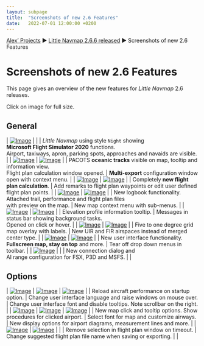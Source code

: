 ```yaml
---
layout: subpage
title:  "Screenshots of new 2.6 Features"
date:   2022-07-01 12:00:00 +0200
---
```

[Alex’ Projects](/index.html)
► [Little Navmap 2.6.6 released](/release/2020/12/11/littlenavmap-stable-266-released.html)
► Screenshots of new 2.6 Features

# Screenshots of new 2.6 Features

This page gives an overview of the new features for _Little Navmap_ 2.6 releases.

Click on image for full size.

## General

| [![Image](/assets/images/26/msfs_small.jpg)](/assets/images/26/msfs.jpg) |  |
| _Little Navmap_ using style `Night` showing<br/>**Microsoft Flight Simulator 2020** functions.<br/>Airport, taxiways, apron, parking spots, approaches and navaids are visible. |
| [![Image](/assets/images/26/tracks_small.jpg)](/assets/images/26/tracks.jpg) | [![Image](/assets/images/26/multiexport_small.jpg)](/assets/images/26/multiexport.jpg) |
| PACOTS **oceanic tracks** visible on map, tooltip and information view.<br/>Flight plan calculation window opened. | **Multi-export** configuration window open with context menu. |
| [![Image](/assets/images/26/routecalc_small.jpg)](/assets/images/26/routecalc.jpg) | [![Image](/assets/images/26/routewpt_small.jpg)](/assets/images/26/routewpt.jpg) |
| Completely **new flight plan calculation**. | Add remarks to flight plan waypoints or edit user defined flight plan points. |
| [![Image](/assets/images/26/logbook_small.jpg)](/assets/images/26/logbook.jpg) | [![Image](/assets/images/26/menus_small.jpg)](/assets/images/26/menus.jpg) |
| New logbook functionality.<br/>Attached trail, performance and flight plan files<br/>with preview on the map. | New map context menu with sub-menus. |
| [![Image](/assets/images/26/profiletooltip_small.jpg)](/assets/images/26/profiletooltip.jpg) | [![Image](/assets/images/26/messages_small.jpg)](/assets/images/26/messages.jpg) |
| Elevation profile information tooltip. | Messages in status bar showing background tasks.<br/>Opened on click or hover. |
| [![Image](/assets/images/26/grid_small.jpg)](/assets/images/26/grid.jpg) | [![Image](/assets/images/26/uirfir_small.jpg)](/assets/images/26/uirfir.jpg) |
| Five to one degree grid map overlay with labels. | New UIR and FIR airspaces instead of merged center type. |
| [![Image](/assets/images/26/window_small.jpg)](/assets/images/26/window.jpg) | [![Image](/assets/images/26/tearoff_small.jpg)](/assets/images/26/tearoff.jpg) |
| New user interface functionality.<br/>**Fullscreen map, stay on top** and more. | Tear off drop down menus in toolbar. |
| [![Image](/assets/images/26/connect_small.jpg)](/assets/images/26/connect.jpg) | |
| New connection dialog and<br/>AI range configuration for FSX, P3D and MSFS. | |

## Options

| [![Image](/assets/images/26/optionssstartup_small.jpg)](/assets/images/26/optionssstartup.jpg) | [![Image](/assets/images/26/optionsui_small.jpg)](/assets/images/26/optionsui.jpg) | [![Image](/assets/images/26/optionsdisplay_small.jpg)](/assets/images/26/optionsdisplay.jpg) |
| Reload aircraft performance on startup option. | Change user interface language and raise windows on mouse over. | Change user interface font and disable tooltips. Note scrollbar on the right. |
| [![Image](/assets/images/26/optionsmap_small.jpg)](/assets/images/26/optionsmap.jpg) | [![Image](/assets/images/26/optionsmapdisplay_small.jpg)](/assets/images/26/optionsmapdisplay.jpg) | [![Image](/assets/images/26/optionsmapdisplay2_small.jpg)](/assets/images/26/optionsmapdisplay2.jpg) |
| New map click and tooltip options. Show procedures for clicked airport. | Select font for map and customize airways. | New display options for airport diagrams, measurement lines and more. |
| [![Image](/assets/images/26/optionsaircraft_small.jpg)](/assets/images/26/optionsaircraft.jpg) | [![Image](/assets/images/26/optionsplan_small.jpg)](/assets/images/26/optionsplan.jpg) | |
| Remove selection in flight plan window on timeout. | Change suggested flight plan file name when saving or exporting. | |



































